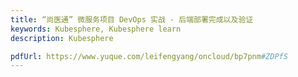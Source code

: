 ```yaml
---
title: “尚医通” 微服务项目 DevOps 实战 - 后端部署完成以及验证
keywords: Kubesphere, Kubesphere learn
description: Kubesphere

pdfUrl: https://www.yuque.com/leifengyang/oncloud/bp7pnm#ZDPfS
---
```

